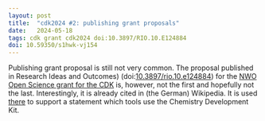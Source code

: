 ```yaml
---
layout: post
title:  "cdk2024 #2: publishing grant proposals"
date:   2024-05-18
tags: cdk grant cdk2024 doi:10.3897/RIO.10.E124884
doi: 10.59350/s1hwk-vj154
---
```


Publishing grant proposal is still not very common. The proposal published in Research Ideas and Outcomes)
(doi:[10.3897/rio.10.e124884](https://doi.org/10.3897/rio.10.e124884)) for the
[NWO Open Science grant for the CDK](/2024/04/07/cdk2024.html) is, however, not the first and hopefully not the last.
Interestingly, it is already cited in (the German) Wikipedia. It is used [there](https://de.wikipedia.org/wiki/Chemistry_Development_Kit)
to support a statement which tools use the Chemistry Development Kit.
